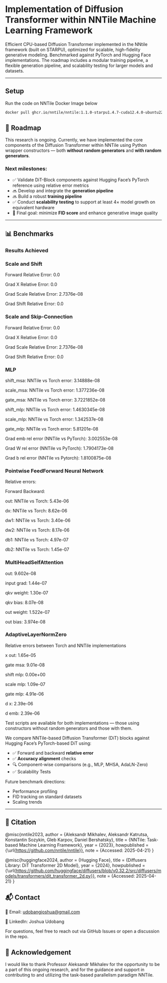 # Implementation of Diffusion Transformer within NNTile Machine Learning Framework

Efficient CPU-based Diffusion Transformer implemented in the NNtile framework (built on STARPU), optimized for scalable, high-fidelity generative modeling. Benchmarked against PyTorch and Hugging Face implementations. The roadmap includes a modular training pipeline, a flexible generation pipeline, and scalability testing for larger models and datasets.

---

## Setup
Run the code on NNTile Docker Image below
```bash
docker pull ghcr.io/nntile/nntile:1.1.0-starpu1.4.7-cuda12.4.0-ubuntu22.04
```
## 📅 Roadmap

This research is ongoing. Currently, we have implemented the core components of the Diffusion Transformer within NNTile using Python wrapper constructors — both **without random generators** and **with random generators**.

### Next milestones:
- ✅ Validate DiT-Block components against Hugging Face’s PyTorch reference using relative error metrics
- 🔜 Develop and integrate the **generation pipeline**
- 🔜 Build a robust **training pipeline**
- ✅ Conduct **scalability testing** to support at least 4× model growth on equivalent hardware
- 🎯 Final goal: minimize **FID score** and enhance generative image quality

---

## 📊 Benchmarks
### Results Achieved
### Scale and Shift

Forward Relative Error: 0.0 

Grad X Relative Error: 0.0 

Grad Scale Relative Error: 2.7376e-08

Grad Shift Relative Error: 0.0 

### Scale and Skip-Connection

Forward Relative Error: 0.0 

Grad X Relative Error: 0.0 

Grad Scale Relative Error: 2.7376e-08

Grad Shift Relative Error: 0.0 

### MLP

shift_msa: NNTile vs Torch error: 3.14888e-08

scale_msa: NNTile vs Torch error: 1.377236e-08

gate_msa: NNTile vs Torch error: 3.7221852e-08

shift_mlp: NNTile vs Torch error: 1.4630345e-08

scale_mlp: NNTile vs Torch error: 1.342537e-08

gate_mlp: NNTile vs Torch error: 5.81201e-08

Grad emb rel error (NNTile vs PyTorch): 3.002553e-08

Grad W rel error (NNTile vs PyTorch): 1.7904173e-08

Grad b rel error (NNTile vs Pytorch): 1.8100875e-08

### Pointwise FeedForward Neural Network

Relative errors:

Forward Backward:

out: NNTile vs Torch: 5.43e-06 

dx: NNTile vs Torch: 8.62e-06

dw1: NNTile vs Torch: 3.40e-06 

dw2: NNTile vs Torch: 8.17e-06

db1: NNTile vs Torch: 4.97e-07

db2: NNTile vs Torch: 1.45e-07

### MultiHeadSelfAttention

out: 9.602e-08

input grad: 1.44e-07

qkv weight: 1.30e-07

qkv bias: 8.07e-08

out weight: 1.522e-07

out bias: 3.974e-08

### AdaptiveLayerNormZero

Relative errors between Torch and NNTile implementations

x out: 1.65e-05

gate msa: 9.01e-08

shift mlp: 0.00e+00

scale mlp: 1.09e-07

gate mlp: 4.91e-06

d x: 2.39e-06

d emb: 2.39e-06



Test scripts are available for both implementations — those using constructors without random generators and those with them.

We compare NNTile-based Diffusion Transformer (DiT) blocks against Hugging Face’s PyTorch-based DiT using:
- ✅ Forward and backward **relative error**
- ✅ **Accuracy alignment** checks
- 🔍 Component-wise comparisons (e.g., MLP, MHSA, AdaLN-Zero)
- ✅ Scalability Tests

Future benchmark directions:
- Performance profiling
- FID tracking on standard datasets
- Scaling trends

---

## 📖 Citation

@misc{nntile2023,
  author       = {Aleksandr Mikhalev, Aleksandr Katrutsa, Konstantin Sozykin, Gleb Karpov, Daniel Bershatsky},
  title        = {NNTile: Task-based Machine Learning Framework},
  year         = {2023},
  howpublished = {\url{https://github.com/nntile/nntile}},
  note         = {Accessed: 2025-04-21}
}

@misc{huggingface2024,
  author       = {Hugging Face},
  title        = {Diffusers Library: DiT Transformer 2D Model},
  year         = {2024},
  howpublished = {\url{https://github.com/huggingface/diffusers/blob/v0.32.2/src/diffusers/models/transformers/dit_transformer_2d.py}},
  note         = {Accessed: 2025-04-21}
}

## 📬 Contact

📧 Email: udobangjoshua@gmail.com

🔗 LinkedIn: Joshua Udobang

For questions, feel free to reach out via GitHub Issues or open a discussion in the repo.

## 🙏 Acknowledgement

I would like to thank Professor Aleksandr Mikhalev for the opportunity to be a part of this ongoing research, and for the guidance and support in contributing to and utilizing the task-based parallelism paradigm NNTile.
